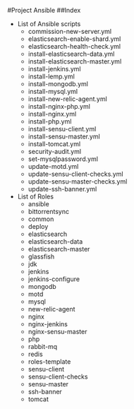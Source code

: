#Project Ansible
##Index
+ List of Ansible scripts
    - commission-new-server.yml
    - elasticsearch-enable-shard.yml
    - elasticsearch-health-check.yml
    - install-elasticsearch-data.yml
    - install-elasticsearch-master.yml
    - install-jenkins.yml
    - install-lemp.yml
    - install-mongodb.yml
    - install-mysql.yml
    - install-new-relic-agent.yml
    - install-nginx-php.yml
    - install-nginx.yml
    - install-php.yml
    - install-sensu-client.yml
    - install-sensu-master.yml
    - install-tomcat.yml
    - security-audit.yml
    - set-mysqlpassword.yml
    - update-motd.yml
    - update-sensu-client-checks.yml
    - update-sensu-master-checks.yml
    - update-ssh-banner.yml
+ List of Roles
    - ansible
    - bittorrentsync
    - common
    - deploy
    - elasticsearch
    - elasticsearch-data
    - elasticsearch-master
    - glassfish
    - jdk
    - jenkins
    - jenkins-configure
    - mongodb
    - motd
    - mysql
    - new-relic-agent
    - nginx
    - nginx-jenkins
    - nginx-sensu-master
    - php
    - rabbit-mq
    - redis
    - roles-template
    - sensu-client
    - sensu-client-checks
    - sensu-master
    - ssh-banner
    - tomcat
